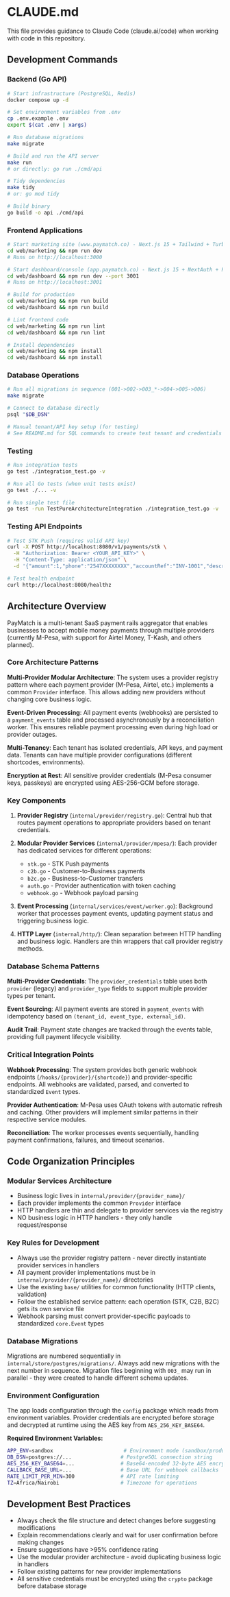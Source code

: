 # CLAUDE.md

This file provides guidance to Claude Code (claude.ai/code) when working with code in this repository.

## Development Commands

### Backend (Go API)
```bash
# Start infrastructure (PostgreSQL, Redis)
docker compose up -d

# Set environment variables from .env
cp .env.example .env
export $(cat .env | xargs)

# Run database migrations
make migrate

# Build and run the API server
make run
# or directly: go run ./cmd/api

# Tidy dependencies
make tidy
# or: go mod tidy

# Build binary
go build -o api ./cmd/api
```

### Frontend Applications
```bash
# Start marketing site (www.paymatch.co) - Next.js 15 + Tailwind + Turbopack
cd web/marketing && npm run dev
# Runs on http://localhost:3000

# Start dashboard/console (app.paymatch.co) - Next.js 15 + NextAuth + Prisma
cd web/dashboard && npm run dev --port 3001
# Runs on http://localhost:3001

# Build for production
cd web/marketing && npm run build
cd web/dashboard && npm run build

# Lint frontend code
cd web/marketing && npm run lint
cd web/dashboard && npm run lint

# Install dependencies
cd web/marketing && npm install
cd web/dashboard && npm install
```

### Database Operations
```bash
# Run all migrations in sequence (001->002->003_*->004->005->006)
make migrate

# Connect to database directly
psql "$DB_DSN"

# Manual tenant/API key setup (for testing)
# See README.md for SQL commands to create test tenant and credentials
```

### Testing
```bash
# Run integration tests
go test ./integration_test.go -v

# Run all Go tests (when unit tests exist)
go test ./... -v

# Run single test file
go test -run TestPureArchitectureIntegration ./integration_test.go -v
```

### Testing API Endpoints
```bash
# Test STK Push (requires valid API key)
curl -X POST http://localhost:8080/v1/payments/stk \
  -H "Authorization: Bearer <YOUR_API_KEY>" \
  -H "Content-Type: application/json" \
  -d '{"amount":1,"phone":"2547XXXXXXXX","accountRef":"INV-1001","description":"Test"}'

# Test health endpoint
curl http://localhost:8080/healthz
```

## Architecture Overview

PayMatch is a multi-tenant SaaS payment rails aggregator that enables businesses to accept mobile money payments through multiple providers (currently M-Pesa, with support for Airtel Money, T-Kash, and others planned).

### Core Architecture Patterns

**Multi-Provider Modular Architecture**: The system uses a provider registry pattern where each payment provider (M-Pesa, Airtel, etc.) implements a common `Provider` interface. This allows adding new providers without changing core business logic.

**Event-Driven Processing**: All payment events (webhooks) are persisted to a `payment_events` table and processed asynchronously by a reconciliation worker. This ensures reliable payment processing even during high load or provider outages.

**Multi-Tenancy**: Each tenant has isolated credentials, API keys, and payment data. Tenants can have multiple provider configurations (different shortcodes, environments).

**Encryption at Rest**: All sensitive provider credentials (M-Pesa consumer keys, passkeys) are encrypted using AES-256-GCM before storage.

### Key Components

1. **Provider Registry** (`internal/provider/registry.go`): Central hub that routes payment operations to appropriate providers based on tenant credentials.

2. **Modular Provider Services** (`internal/provider/mpesa/`): Each provider has dedicated services for different operations:
   - `stk.go` - STK Push payments
   - `c2b.go` - Customer-to-Business payments  
   - `b2c.go` - Business-to-Customer transfers
   - `auth.go` - Provider authentication with token caching
   - `webhook.go` - Webhook payload parsing

3. **Event Processing** (`internal/services/event/worker.go`): Background worker that processes payment events, updating payment status and triggering business logic.

4. **HTTP Layer** (`internal/http/`): Clean separation between HTTP handling and business logic. Handlers are thin wrappers that call provider registry methods.

### Database Schema Patterns

**Multi-Provider Credentials**: The `provider_credentials` table uses both `provider` (legacy) and `provider_type` fields to support multiple provider types per tenant.

**Event Sourcing**: All payment events are stored in `payment_events` with idempotency based on `(tenant_id, event_type, external_id)`.

**Audit Trail**: Payment state changes are tracked through the events table, providing full payment lifecycle visibility.

### Critical Integration Points

**Webhook Processing**: The system provides both generic webhook endpoints (`/hooks/{provider}/{shortcode}`) and provider-specific endpoints. All webhooks are validated, parsed, and converted to standardized `Event` types.

**Provider Authentication**: M-Pesa uses OAuth tokens with automatic refresh and caching. Other providers will implement similar patterns in their respective service modules.

**Reconciliation**: The worker processes events sequentially, handling payment confirmations, failures, and timeout scenarios.

## Code Organization Principles

### Modular Services Architecture
- Business logic lives in `internal/provider/{provider_name}/` 
- Each provider implements the common `Provider` interface
- HTTP handlers are thin and delegate to provider services via the registry
- NO business logic in HTTP handlers - they only handle request/response

### Key Rules for Development
- Always use the provider registry pattern - never directly instantiate provider services in handlers
- All payment provider implementations must be in `internal/provider/{provider_name}/` directories
- Use the existing `base/` utilities for common functionality (HTTP clients, validation)
- Follow the established service pattern: each operation (STK, C2B, B2C) gets its own service file
- Webhook parsing must convert provider-specific payloads to standardized `core.Event` types

### Database Migrations
Migrations are numbered sequentially in `internal/store/postgres/migrations/`. Always add new migrations with the next number in sequence. Migration files beginning with `003_` may run in parallel - they were created to handle different schema updates.

### Environment Configuration
The app loads configuration through the `config` package which reads from environment variables. Provider credentials are encrypted before storage and decrypted at runtime using the AES key from `AES_256_KEY_BASE64`.

**Required Environment Variables:**
```bash
APP_ENV=sandbox                       # Environment mode (sandbox/production)
DB_DSN=postgres://...                # PostgreSQL connection string
AES_256_KEY_BASE64=...               # Base64-encoded 32-byte AES encryption key
CALLBACK_BASE_URL=...                # Base URL for webhook callbacks
RATE_LIMIT_PER_MIN=300               # API rate limiting
TZ=Africa/Nairobi                    # Timezone for operations
```

## Development Best Practices

- Always check the file structure and detect changes before suggesting modifications
- Explain recommendations clearly and wait for user confirmation before making changes
- Ensure suggestions have >95% confidence rating
- Use the modular provider architecture - avoid duplicating business logic in handlers
- Follow existing patterns for new provider implementations
- All sensitive credentials must be encrypted using the `crypto` package before database storage